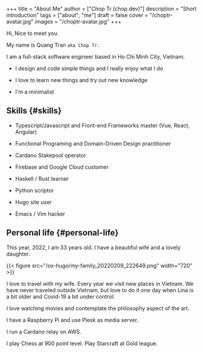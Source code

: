 +++
title = "About Me"
author = ["Chop Tr (chop.dev)"]
description = "Short introduction"
tags = ["about", "me"]
draft = false
cover = "/choptr-avatar.jpg"
images = "/choptr-avatar.jpg"
+++

Hi, Nice to meet you.

My name is Quang Tran `aka Chop Tr`.

I am a full-stack software engineer based in Ho Chi Minh City, Vietnam.

-   I design and code simple things and I really enjoy what I do

-   I love to learn new things and try out new knowledge

-   I'm a minimalist


## Skills {#skills}

-   Typescript/Javascript and Front-end Frameworks master (Vue, React, Angular)

-   Functional Programing and Domain-Driven Design practitioner

-   Cardano Stakepool operator

-   Firebase and Google Cloud customer

-   Haskell / Rust learner

-   Python scriptor

-   Hugo site user

-   Emacs / Vim hacker


## Personal life {#personal-life}

This year, 2022, I am 33 years old. I have a beautiful wife and a lovely daughter.

{{< figure src="/ox-hugo/my-family_20220209_222649.png" width="720" >}}

I love to travel with my wife. Every year we visit new places in Vietnam. We have never traveled outside Vietnam, but love to do it one day when Lina is a bit older and Covid-19 a bit under control.

I love watching movies and contemplate the philosophy aspect of the art.

I have a Raspberry Pi and use Plesk as media server.

I run a Cardano relay on AWS.

I play Chess at 900 point level. Play Starcraft at Gold league.
